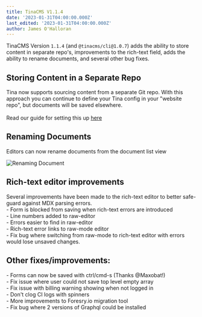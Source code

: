 ```yaml
---
title: TinaCMS V1.1.4
date: '2023-01-31T04:00:00.000Z'
last_edited: '2023-01-31T04:00:00.000Z'
author: James O'Halloran
---
```


TinaCMS Version `1.1.4` (and `@tinacms/cli@1.0.7`) adds the ability to store content in separate repo's, improvements to the rich-text field, adds the ability to rename documents, and several other bug fixes.

## Storing Content in a Separate Repo

Tina now supports sourcing content from a separate Git repo. With this approach you can continue to define your Tina config in your "website repo", but documents will be saved elsewhere.\
\
Read our guide for setting this up [here](https://tina.io/guides/tinacms/separate-content-repo/guide/ "Separate Content Repo Guide")

## Renaming Documents

Editors can now rename documents from the document list view

![Renaming Document](http://res.cloudinary.com/forestry-demo/image/upload/v1675179770/Screen_Shot_2023-01-31_at_11.13.32_AM_jnw3qo.png "Renaming Document")

## Rich-text editor improvements

Several improvements have been made to the rich-text editor to better safe-guard against MDX parsing errors.\
\- Form is blocked from saving when rich-text errors are introduced\
\- Line numbers added to raw-editor\
\- Errors easier to find in raw-editor\
\- Rich-text error links to raw-mode editor\
\- Fix bug where switching from raw-mode to rich-text editor with errors would lose unsaved changes.

## Other fixes/improvements:

\- Forms can now be saved with ctrl/cmd-s (Thanks @Maxobat!)\
\- Fix issue where user could not save top level empty array\
\- Fix issue with billing warning showing when not logged in\
\- Don't clog CI logs with spinners\
\- More improvements to Foresry.io migration tool\
\- Fix bug where 2 versions of Graphql could be installed
